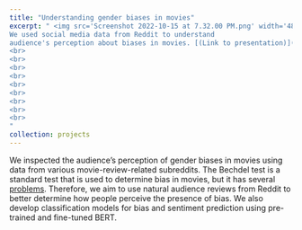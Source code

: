 ```yaml
---
title: "Understanding gender biases in movies"
excerpt: " <img src='Screenshot 2022-10-15 at 7.32.00 PM.png' width='480' height='480' align='left' padding-right:'10'> 
We used social media data from Reddit to understand 
audience's perception about biases in movies. [(Link to presentation)](https://docs.google.com/presentation/d/1glicfNUSbnFGGRVNjTtD839iCwRplZiy5HmmPHeulr4/edit?usp=sharing) <br>
<br>
<br>
<br>
<br>
<br>
<br>
<br>
<br>
<br>
"
collection: projects
---
```






We inspected the audience’s perception of gender biases in movies using data from various movie-review-related subreddits. The Bechdel test is a standard test that is used to determine bias in movies, but it has several [problems](https://www.theguardian.com/lifeandstyle/womens-blog/2016/aug/20/why-the-bechdel-test-doesnt-always-work). Therefore, we aim to use natural audience reviews from Reddit to better determine how people perceive the presence of bias. We also develop classification models for bias and sentiment prediction using pre-trained and fine-tuned BERT. 
